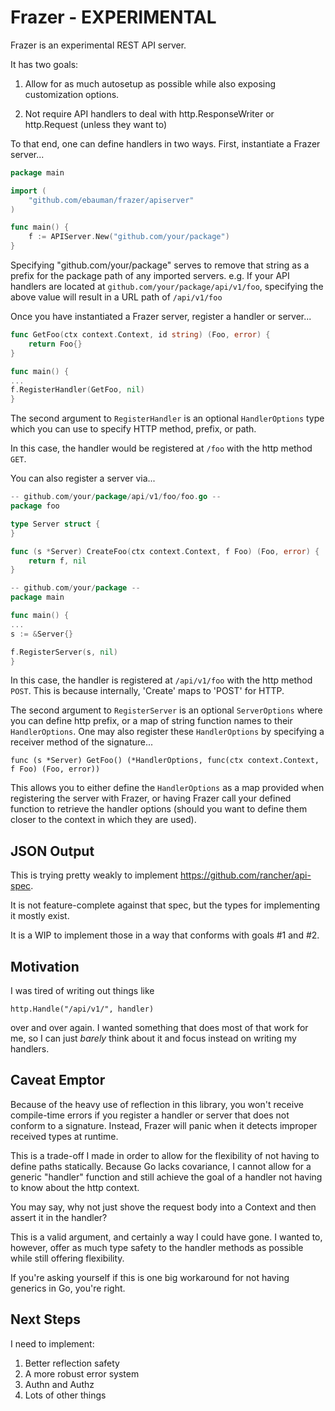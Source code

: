 # Frazer - EXPERIMENTAL

Frazer is an experimental REST API server. 

It has two goals:

1. Allow for as much autosetup as possible while also exposing customization options. 

2. Not require API handlers to deal with http.ResponseWriter or http.Request (unless they want to)

To that end, one can define handlers in two ways. First, instantiate a Frazer server...

```go
package main

import (
	"github.com/ebauman/frazer/apiserver"
)

func main() {
    f := APIServer.New("github.com/your/package")
}
```

Specifying "github.com/your/package" serves to remove that string as a prefix for the package path of any
imported servers. e.g. If your API handlers are located at `github.com/your/package/api/v1/foo`, specifying
the above value will result in a URL path of `/api/v1/foo`

Once you have instantiated a Frazer server, register a handler or server...

```go
func GetFoo(ctx context.Context, id string) (Foo, error) {
    return Foo{}
}

func main() {
...
f.RegisterHandler(GetFoo, nil)
}
```

The second argument to `RegisterHandler` is an optional `HandlerOptions` type which you can use to specify
HTTP method, prefix, or path. 

In this case, the handler would be registered at `/foo` with the http method `GET`.

You can also register a server via...

```go
-- github.com/your/package/api/v1/foo/foo.go --
package foo

type Server struct {
}

func (s *Server) CreateFoo(ctx context.Context, f Foo) (Foo, error) {
    return f, nil
}

-- github.com/your/package --
package main

func main() {
...
s := &Server{}

f.RegisterServer(s, nil)
}
```

In this case, the handler is registered at `/api/v1/foo` with the http method `POST`. This is because internally, 
'Create' maps to 'POST' for HTTP. 

The second argument to `RegisterServer` is an optional `ServerOptions` where you can define http prefix, 
or a map of string function names to their `HandlerOptions`. One may also register these `HandlerOptions` by
specifying a receiver method of the signature...

`func (s *Server) GetFoo() (*HandlerOptions, func(ctx context.Context, f Foo) (Foo, error))`

This allows you to either define the `HandlerOptions` as a map provided when registering the server with Frazer,
or having Frazer call your defined function to retrieve the handler options (should you want to define them closer
to the context in which they are used). 

## JSON Output

This is trying pretty weakly to implement https://github.com/rancher/api-spec. 

It is not feature-complete against that spec, but the types for implementing it mostly exist. 

It is a WIP to implement those in a way that conforms with goals #1 and #2. 

## Motivation

I was tired of writing out things like

`http.Handle("/api/v1/", handler)`

over and over again. I wanted something that does most of that work for me, so I can just _barely_ think about it
and focus instead on writing my handlers. 

## Caveat Emptor

Because of the heavy use of reflection in this library, you won't receive compile-time errors if you register a handler
or server that does not conform to a signature. Instead, Frazer will panic when it detects improper
received types at runtime. 

This is a trade-off I made in order to allow for the flexibility of not having to define paths statically. 
Because Go lacks covariance, I cannot allow for a generic "handler" function and still achieve the goal of 
a handler not having to know about the http context. 

You may say, why not just shove the request body into a Context and then assert it in the handler?

This is a valid argument, and certainly a way I could have gone.
I wanted to, however, offer as much type safety to the handler methods as possible while still offering flexibility.


If you're asking yourself if this is one big workaround for not having generics in Go, you're right. 

## Next Steps

I need to implement:

1. Better reflection safety
2. A more robust error system
3. Authn and Authz
4. Lots of other things